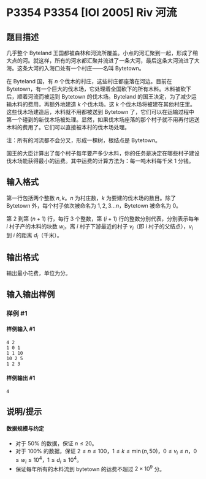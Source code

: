 # P3354 P3354 [IOI 2005] Riv 河流

## 题目描述

几乎整个 Byteland 王国都被森林和河流所覆盖。小点的河汇聚到一起，形成了稍大点的河。就这样，所有的河水都汇聚并流进了一条大河，最后这条大河流进了大海。这条大河的入海口处有一个村庄——名叫 Bytetown。

在 Byteland 国，有 $n$ 个伐木的村庄，这些村庄都座落在河边。目前在 Bytetown，有一个巨大的伐木场，它处理着全国砍下的所有木料。木料被砍下后，顺着河流而被运到 Bytetown 的伐木场。Byteland 的国王决定，为了减少运输木料的费用，再额外地建造 $k$ 个伐木场。这 $k$ 个伐木场将被建在其他村庄里。这些伐木场建造后，木料就不用都被送到 Bytetown 了，它们可以在运输过程中第一个碰到的新伐木场被处理。显然，如果伐木场座落的那个村子就不用再付运送木料的费用了。它们可以直接被本村的伐木场处理。

注：所有的河流都不会分叉，形成一棵树，根结点是 Bytetown。

国王的大臣计算出了每个村子每年要产多少木料，你的任务是决定在哪些村子建设伐木场能获得最小的运费。其中运费的计算方法为：每一吨木料每千米 $1$ 分钱。

## 输入格式

第一行包括两个整数 $n,k$。$n$ 为村庄数，$k$ 为要建的伐木场的数目。除了 Bytetown 外，每个村子依次被命名为 $1,2,3\ldots n$，Bytetown 被命名为 $0$。

第 $2$ 到第 $(n + 1)$ 行，每行 $3$ 个整数，第 $(i + 1)$ 行的整数分别代表，分别表示每年 $i$ 村子产的木料的块数 $w_i$，离 $i$ 村子下游最近的村子 $v_i$（即 $i$ 村子的父结点），$v_i$ 到 $i$ 的距离 $d_i$（千米）。

## 输出格式

输出最小花费，单位为分。


## 输入输出样例

### 样例 #1

#### 样例输入 #1

```
4 2
1 0 1
1 1 10
10 2 5
1 2 3
```

#### 样例输出 #1

```
4
```

## 说明/提示

#### 数据规模与约定

- 对于 $50\%$ 的数据，保证 $n\le 20$。
- 对于 $100\%$ 的数据，保证 $2\le n\le 100$，$1\le k\le \min(n,50)$，$0\le v_i\le n$，$0\le w_i\le 10^4$，$1\le d_i\le 10^4$。
- 保证每年所有的木料流到 bytetown 的运费不超过 $2\times 10^9$ 分。
